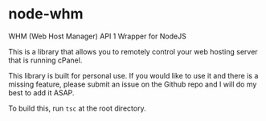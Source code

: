 # node-whm
WHM (Web Host Manager) API 1 Wrapper for NodeJS

This is a library that allows you to remotely control your web hosting server that is running cPanel.

This library is built for personal use. If you would like to use it and there is a missing feature, please submit an issue on the Github repo and I will do my best to add it ASAP.

To build this, run `tsc` at the root directory. 